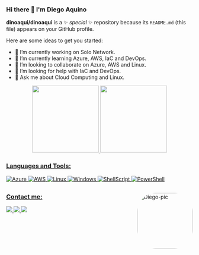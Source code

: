 ### Hi there 👋 I'm Diego Aquino

**dinoaqui/dinoaqui** is a ✨ _special_ ✨ repository because its `README.md` (this file) appears on your GitHub profile.

Here are some ideas to get you started:

- 🔭 I’m currently working on Solo Network.
- 🌱 I’m currently learning Azure, AWS, IaC and DevOps.
- 👯 I’m looking to collaborate on Azure, AWS and Linux.
- 🤔 I’m looking for help with IaC and DevOps.
- 💬 Ask me about Cloud Computing and Linux.

<div align="center">
  <a href="https://github.com/dinoaqui">
  <img height="180em" src="https://github-readme-stats.vercel.app/api?username=dinoaqui&show_icons=true&theme=blue-green&include_all_commits=true&count_private=true"/>
  <img height="180em" src="https://github-readme-stats.vercel.app/api/top-langs/?username=dinoaqui&layout=compact&langs_count=7&theme=blue-green"/>
</div>
  
### Languages and Tools:
    
![Azure](https://img.shields.io/badge/Microsoft%20Azure-0089D6?style=flat&logo=microsoft-azure&logoColor=white)
![AWS](https://img.shields.io/badge/Amazon_AWS-232F3E?style=flat&logo=amazon-aws&logoColor=white) 
![Linux](https://img.shields.io/badge/Linux-FCC624?style=flat&logo=linux&logoColor=black)
![Windows](https://img.shields.io/badge/Windows-204E87?style=flat&logo=windows&logoColor=3C93FF) 
![ShellScript](https://img.shields.io/badge/Shell_Script-121011?style=flat&logo=gnu-bash&logoColor=white)
![PowerShell](https://img.shields.io/badge/Powershell-2CA5E0?style=flat&logo=powershell&logoColor=white)

##
  <img align="right" alt="Diego-pic" height="150" style="border-radius:50px;" src="https://s3.amazonaws.com/sadraque2.local/dinoaqui_profile.jpg?width=676&height=676">
</div>

### Contact me:
<div> 
  <a href="https://www.linkedin.com/in/dinoaqui/" target="_blank">
    <img src="https://img.shields.io/badge/-LinkedIn-%230077B5?style=flat&logo=linkedin&logoColor=white" target="_blank">
  </a> 
  <a href="https://t.me/dinoaqui" target="_blank">
    <img src="https://img.shields.io/badge/Telegram-2CA5E0?style=flat&logo=telegram&logoColor=white" target="_blank">
  </a> 
    <a href="https://twitter.com/dinoaqui" target="_blank">
    <img src="https://img.shields.io/badge/Twitter-1DA1F2?style=flat&logo=twitter&logoColor=white" target="_blank">
  </a> 
  
</div>

<!--
- 📫 How to reach me
- 😄 Pronouns: ...
- ⚡ Fun fact: ...
-->
